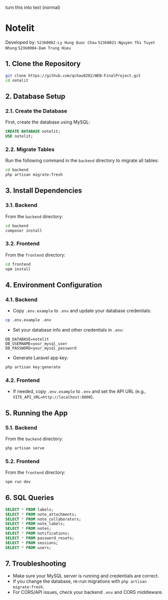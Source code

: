 turn this into text (normal)

# Notelit

Developed by:
``
523k0002-Ly Hung Quoc Chau
``
``
523k0021-Nguyen Thi Tuyet Nhung
``
``
523k0004-Dam Trung Hieu
``

## 1. Clone the Repository

```bash
git clone https://github.com/qchau0202/WEB-FinalProject.git
cd notelit
```

## 2. Database Setup

### 2.1. Create the Database

First, create the database using MySQL:

```sql
CREATE DATABASE notelit;
USE notelit;
```

### 2.2. Migrate Tables

Run the following command in the `backend` directory to migrate all tables:

```bash
cd backend
php artisan migrate:fresh
```

## 3. Install Dependencies

### 3.1. Backend

From the `backend` directory:

```bash
cd backend
composer install
```

### 3.2. Frontend

From the `frontend` directory:

```bash
cd frontend
npm install
```

## 4. Environment Configuration

### 4.1. Backend

- Copy `.env.example` to `.env` and update your database credentials:

```bash
cp .env.example .env
```

- Set your database info and other credentials in `.env`:

```
DB_DATABASE=notelit
DB_USERNAME=your_mysql_user
DB_PASSWORD=your_mysql_password
```

- Generate Laravel app key:

```bash
php artisan key:generate
```

### 4.2. Frontend

- If needed, copy `.env.example` to `.env` and set the API URL (e.g., `VITE_API_URL=http://localhost:8000`).

## 5. Running the App

### 5.1. Backend

From the `backend` directory:

```bash
php artisan serve
```

### 5.2. Frontend

From the `frontend` directory:

```bash
npm run dev
```

## 6. SQL Queries

```sql
SELECT * FROM labels;
SELECT * FROM note_attachments;
SELECT * FROM note_collaborators;
SELECT * FROM note_labels;
SELECT * FROM notes;
SELECT * FROM notifications;
SELECT * FROM password_resets;
SELECT * FROM sessions;
SELECT * FROM users;
```

## 7. Troubleshooting

- Make sure your MySQL server is running and credentials are correct.
- If you change the database, re-run migrations with `php artisan migrate:fresh`.
- For CORS/API issues, check your backend `.env` and CORS middleware.
